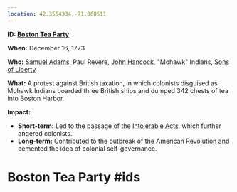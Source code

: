 ```yaml
---
location: 42.3554334,-71.060511
---
```

**ID: [Boston Tea Party](./../boston-tea-party/)**

**When:** December 16, 1773

**Who:** [Samuel Adams](./../samuel-adams/), Paul Revere, [John Hancock](./../john-hancock/), "Mohawk" Indians, [Sons of Liberty](./../sons-of-liberty/)

**What:** A protest against British taxation, in which colonists disguised as Mohawk Indians boarded three British ships and dumped 342 chests of tea into Boston Harbor.

**Impact:**

* **Short-term:** Led to the passage of the [Intolerable Acts](./../intolerable-acts/), which further angered colonists.
* **Long-term:** Contributed to the outbreak of the American Revolution and cemented the idea of colonial self-governance.
# Boston Tea Party #ids